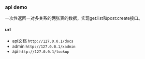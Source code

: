 ### api demo
一次性返回一对多关系的两张表的数据，实现get:list和post:create接口。
#### url
- api文档  `http://127.0.0.1/docs`
- admin  `http://127.0.0.1/xadmin`
- api  `http://127.0.0.1/lookup`

